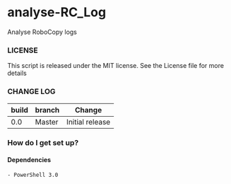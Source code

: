 # analyse-RC_Log

Analyse RoboCopy logs

### LICENSE
This script is released under the MIT license. See the License file for more details

### CHANGE LOG
| build| branch |  Change |
|---|---|---|
|0.0| Master| Initial release|

### How do I get set up?



#### Dependencies

	- PowerShell 3.0